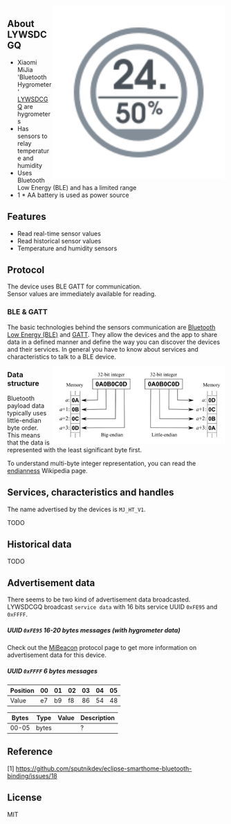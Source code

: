 
<img src="hygrotemp_lywsdcgq.svg" width="400px" alt="Bluetooth Hygrometer" align="right" />

## About LYWSDCGQ

* Xiaomi MiJia 'Bluetooth Hygrometer' [LYWSDCGQ]() are hygrometers
* Has sensors to relay temperature and humidity
* Uses Bluetooth Low Energy (BLE) and has a limited range
* 1 * AA battery is used as power source

## Features

* Read real-time sensor values
* Read historical sensor values
* Temperature and humidity sensors

## Protocol

The device uses BLE GATT for communication.  
Sensor values are immediately available for reading.  

### BLE & GATT

The basic technologies behind the sensors communication are [Bluetooth Low Energy (BLE)](https://en.wikipedia.org/wiki/Bluetooth_Low_Energy) and [GATT](https://www.bluetooth.com/specifications/gatt).
They allow the devices and the app to share data in a defined manner and define the way you can discover the devices and their services.
In general you have to know about services and characteristics to talk to a BLE device.

<img src="endianness.png" width="400px" alt="Endianness" align="right" />

### Data structure

Bluetooth payload data typically uses little-endian byte order.  
This means that the data is represented with the least significant byte first.  

To understand multi-byte integer representation, you can read the [endianness](https://en.wikipedia.org/wiki/Endianness) Wikipedia page.

## Services, characteristics and handles

The name advertised by the devices is `MJ_HT_V1`.  

TODO

## Historical data

TODO

## Advertisement data

There seems to be two kind of advertisement data broadcasted.  
LYWSDCGQ broadcast `service data` with 16 bits service UUID `0xFE95` and `0xFFFF`.  

##### UUID `0xFE95` 16-20 bytes messages (with hygrometer data)

Check out the [MiBeacon](mibeacon-ble-api.md) protocol page to get more information on advertisement data for this device.  

##### UUID `0xFFFF` 6 bytes messages

| Position | 00 | 01 | 02 | 03 | 04 | 05 |
| -------- | -- | -- | -- | -- | -- | -- |
| Value    | e7 | b9 | f8 | 86 | 54 | 48 |

| Bytes | Type      | Value             | Description       |
| ----- | --------- | ----------------- | ----------------- |
| 00-05 | bytes     |                   | ?                 |

## Reference

[1] https://github.com/sputnikdev/eclipse-smarthome-bluetooth-binding/issues/18  

## License

MIT
